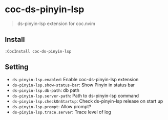 # coc-ds-pinyin-lsp

> ds-pinyin-lsp extension for coc.nvim

## Install

```vim
:CocInstall coc-ds-pinyin-lsp
```

## Setting

- `ds-pinyin-lsp.enabled`: Enable coc-ds-pinyin-lsp extension
- `ds-pinyin-lsp.show-status-bar`: Show Pinyin in status bar
- `ds-pinyin-lsp.db-path`: db path
- `ds-pinyin-lsp.server-path`: Path to ds-pinyin-lsp command
- `ds-pinyin-lsp.checkOnStartup`: Check ds-pinyin-lsp release on start up
- `ds-pinyin-lsp.prompt`: Allow prompt?
- `ds-pinyin-lsp.trace.server`: Trace level of log

